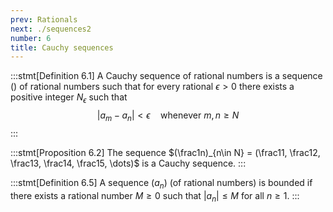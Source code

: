 ```yaml
---
prev: Rationals
next: ./sequences2
number: 6
title: Cauchy sequences
---
```


:::stmt[Definition 6.1]
A Cauchy sequence of rational numbers is a sequence $()$ of rational numbers such that for every rational $\epsilon > 0$ there exists a positive integer $N_\epsilon$ such that
$$ |a_m-a_n| < \epsilon \quad \text{whenever}\ m,n \geq N $$
:::

:::stmt[Proposition 6.2]
The sequence $(\frac1n)_{n\in N} = (\frac11, \frac12, \frac13, \frac14, \frac15, \dots)$ is a Cauchy sequence.
:::

:::stmt[Definition 6.5]
A sequence $(a_n)$ (of rational numbers) is bounded if there exists a rational number $M \geq 0$ such that $|a_n| \leq M$ for all $n \geq 1$.
:::
